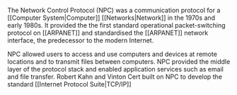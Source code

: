 The Network Control Protocol (NPC) was a communication protocol for a [[Computer System|Computer]] [[Networks|Network]] in the 1970s and early 1980s. It provided the the first standard operational packet-switching protocol on [[ARPANET]] and standardised the [[ARPANET]] network interface, the predecessor to the modern Internet.

NPC allowed users to access and use computers and devices at remote locations and to transmit files between computers. NPC provided the middle layer of the protocol stack and enabled application services such as email and file transfer. Robert Kahn and Vinton Cert built on NPC to develop the standard [[Internet Protocol Suite|TCP/IP]]